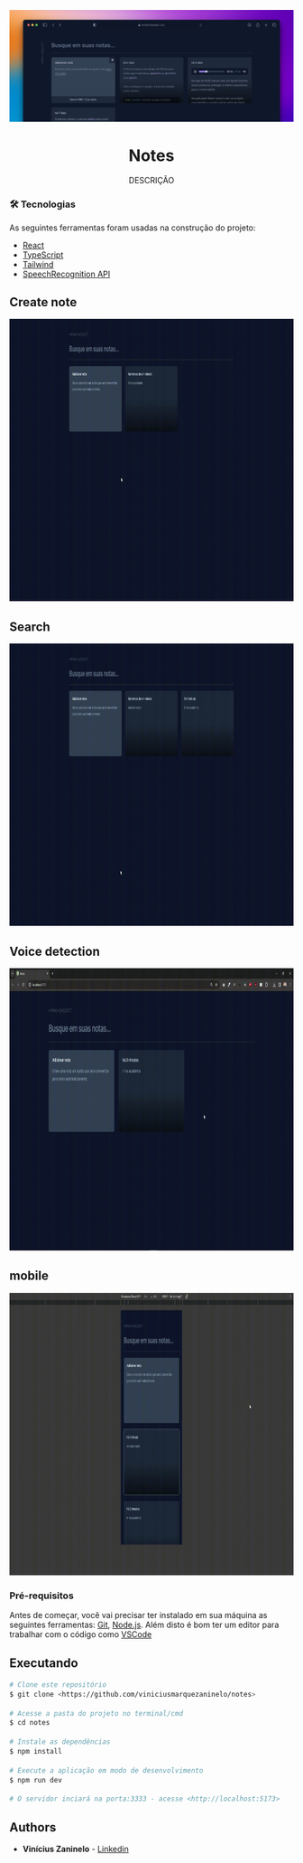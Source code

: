 ![Cover](./.github/cover.png)

<h1 align="center">Notes</h1>
<p align="center">DESCRIÇÃO</p>

### 🛠 Tecnologias

As seguintes ferramentas foram usadas na construção do projeto:

- [React](https://pt-br.reactjs.org/)
- [TypeScript](https://www.typescriptlang.org/)
- [Tailwind]()
- [SpeechRecognition API]()


<h2>Create note</h2>
  <p align="center">
   <img width="850" height="500" src="https://github.com/viniciusmarquezaninelo/notes/blob/main/.github/Create-note.gif" alt="Create note" />
  </p>

  <h2>Search</h2>
  <p align="center">
   <img width="850" height="500" src="https://github.com/viniciusmarquezaninelo/notes/blob/main/.github/search.gif" alt="search" />
  </p>

  <h2>Voice detection</h2>
  <p align="center">
   <img width="850" height="500" src="https://github.com/viniciusmarquezaninelo/notes/blob/main/.github/voice-detection.gif" alt="Voice detection" />
  </p>

  <h2>mobile</h2>
  <p align="center">
   <img width="850" height="500" src="https://github.com/viniciusmarquezaninelo/notes/blob/main/.github/mobile.gif" alt="mobile" />
  </p>

  ### Pré-requisitos

Antes de começar, você vai precisar ter instalado em sua máquina as seguintes ferramentas:
[Git](https://git-scm.com), [Node.js](https://nodejs.org/en/). 
Além disto é bom ter um editor para trabalhar com o código como [VSCode](https://code.visualstudio.com/)

## Executando
```bash
# Clone este repositório
$ git clone <https://github.com/viniciusmarquezaninelo/notes>

# Acesse a pasta do projeto no terminal/cmd
$ cd notes

# Instale as dependências
$ npm install

# Execute a aplicação em modo de desenvolvimento
$ npm run dev

# O servidor inciará na porta:3333 - acesse <http://localhost:5173>
```


## Authors

  - **Vinícius Zaninelo** - [Linkedin](https://www.linkedin.com/in/vin%C3%ADciuszaninelo/) <br />
